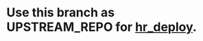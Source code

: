 # Use this branch as UPSTREAM_REPO for [hr_deploy](https://github.com/Dawn-India/Z-Mirror/tree/hr_deploy).
